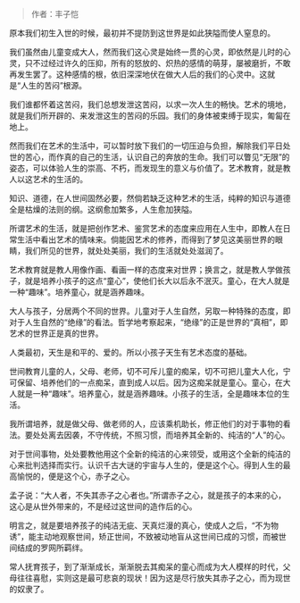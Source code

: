 > 作者：丰子恺

原本我们初生入世的时候，最初并不提防到这世界是如此狭隘而使人窒息的。

我们虽然由儿童变成大人，然而我们这心灵是始终一贯的心灵，即依然是儿时的心灵，只不过经过许久的压抑，所有的怒放的、炽热的感情的萌芽，屡被磨折，不敢再发生罢了。这种感情的根，依旧深深地伏在做大人后的我们的心灵中。这就是“人生的苦闷”根源。

我们谁都怀着这苦闷，我们总想发泄这苦闷，以求一次人生的畅快。艺术的境地，就是我们所开辟的、来发泄这生的苦闷的乐园。我们的身体被束缚于现实，匍匐在地上。

然而我们在艺术的生活中，可以暂时放下我们的一切压迫与负担，解除我们平日处世的苦心，而作真的自己的生活，认识自己的奔放的生命。我们可以瞥见“无限”的姿态，可以体验人生的崇高、不朽，而发现生的意义与价值了。艺术教育，就是教人以这艺术的生活的。

知识、道德，在人世间固然必要，然倘若缺乏这种艺术的生活，纯粹的知识与道德全是枯燥的法则的纲。这纲愈加繁多，人生愈加狭隘。

所谓艺术的生活，就是把创作艺术、鉴赏艺术的态度来应用在人生中，即教人在日常生活中看出艺术的情味来。倘能因艺术的修养，而得到了梦见这美丽世界的眼睛，我们所见的世界，就处处美丽，我们的生活就处处滋润了。

艺术教育就是教人用像作画、看画一样的态度来对世界；换言之，就是教人学做孩子，就是培养小孩子的这点“童心”，使他们长大以后永不泯灭。童心，在大人就是一种“趣味”。培养童心，就是涵养趣味。

大人与孩子，分居两个不同的世界。儿童对于人生自然，另取一种特殊的态度，即对于人生自然的“绝缘”的看法。哲学地考察起来，“绝缘”的正是世界的“真相”，即艺术的世界正是真的世界。

人类最初，天生是和平的、爱的。所以小孩子天生有艺术态度的基础。

世间教育儿童的人，父母、老师，切不可斥儿童的痴呆，切不可把儿童大人化，宁可保留、培养他们的一点痴呆，直到成人以后。因为这痴呆就是童心。童心，在大人就是一种“趣味”。培养童心，就是涵养趣味。小孩子的生活，全是趣味本位的生活。

我所谓培养，就是做父母、做老师的人，应该乘机助长，修正他们的对于事物的看法。要处处离去因袭，不守传统，不照习惯，而培养其全新的、纯洁的“人”的心。

对于世间事物，处处要教他用这个全新的纯洁的心来领受，或用这个全新的纯洁的心来批判选择而实行。认识千古大谜的宇宙与人生的，便是这个心。得到人生的最高愉悦的，便是这个心，赤子之心。

孟子说：“大人者，不失其赤子之心者也。”所谓赤子之心，就是孩子的本来的心，这心是从世外带来的，不是经过这世间的造作后的心。

明言之，就是要培养孩子的纯洁无疵、天真烂漫的真心，使成人之后，“不为物诱”，能主动地观察世间，矫正世间，不致被动地盲从这世间已成的习惯，而被世间结成的罗网所羁绊。

常人抚育孩子，到了渐渐成长，渐渐脱去其痴呆的童心而成为大人模样的时代，父母往往喜慰，实则这是最可悲哀的现状！因为这是尽行放失其赤子之心，而为现世的奴隶了。